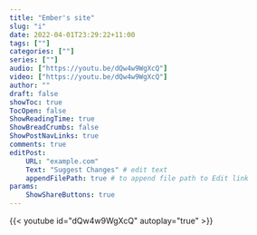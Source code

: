```yaml
---
title: "Ember's site"
slug: "i"
date: 2022-04-01T23:29:22+11:00
tags: [""]
categories: [""]
series: [""]
audio: ["https://youtu.be/dQw4w9WgXcQ"]
video: ["https://youtu.be/dQw4w9WgXcQ"]
author: ""
draft: false
showToc: true
TocOpen: false
ShowReadingTime: true
ShowBreadCrumbs: false
ShowPostNavLinks: true
comments: true
editPost:
    URL: "example.com"
    Text: "Suggest Changes" # edit text
    appendFilePath: true # to append file path to Edit link
params:
    ShowShareButtons: true
---
```

{{< youtube id="dQw4w9WgXcQ" autoplay="true" >}}
